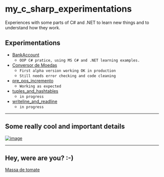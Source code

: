 # my_c_sharp_experimentations

Experiences with some parts of C# and .NET to learn new things and to understand how they work.

## Experimentations
- [BankAccount](./BankAccount)
  - `OOP C# pratice, using MS C# and .NET learning examples.`
- [Conversor de Moedas](./ConversorMoedas)
  - `First alpha version working OK in production`
  - `Still needs error checking and code cleaning`
- [pre_pos_incremento](./pre_pos_incremento)
  - `Working as expected` 
- [tuples_and_hashtables](./tuples_and_hashtables)
  - `in progress` 
- [writeline_and_readline](./writeline_and_readline)
  - `in progress` 
-------------------------------------

## Some really cool and important details
[![image](https://user-images.githubusercontent.com/81485964/175793780-54001342-71a0-498b-bdc0-2d8390b4f332.png)](https://docs.microsoft.com/en-us/dotnet/csharp/programming-guide/classes-and-structs/access-modifiers)

-------------------------------------

## Hey, were are you? :-)
[Massa de tomate](https://docs.microsoft.com/en-us/learn/modules/persist-data-ef-core/1-introduction)